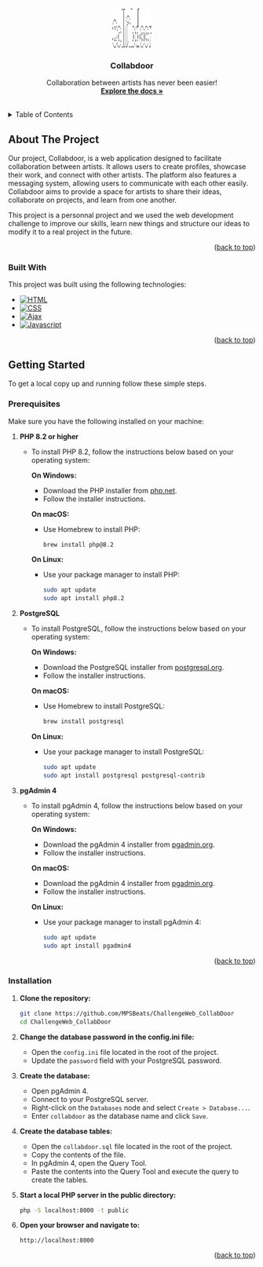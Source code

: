 <a id="readme-top"></a>


<div align="center">
  <a href="https://github.com/MPSBeats/ChallengeWeb_CollabDoor.git">
    <img src="public/assets/img/logoCollabdoor.svg" alt="Logo" width="80" height="80">
  </a>

  <h3 align="center">Collabdoor</h3>

  <p align="center">
    Collaboration between artists has never been easier!
    <br />
    <a href="https://github.com/MPSBeats/ChallengeWeb_CollabDoor"><strong>Explore the docs »</strong></a>
    <br />
    <br />
  </p>
</div>


<details>
  <summary>Table of Contents</summary>
  <ol>
    <li>
      <a href="#about-the-project">About The Project</a>
      <ul>
        <li><a href="#built-with">Built With</a></li>
      </ul>
    </li>
    <li>
      <a href="#getting-started">Getting Started</a>
      <ul>
        <li><a href="#prerequisites">Prerequisites</a></li>
        <li><a href="#installation">Installation</a></li>
      </ul>
    </li>
  </ol>
</details>

<!-- ABOUT THE PROJECT -->
## About The Project

Our project, Collabdoor, is a web application designed to facilitate collaboration between artists.
It allows users to create profiles, showcase their work, and connect with other artists.
The platform also features a messaging system, allowing users to communicate with each other easily.
Collabdoor aims to provide a space for artists to share their ideas, collaborate on projects, and learn from one another.

This project is a personnal project and we used the web development challenge to improve our skills, learn new things and structure our ideas to modify it to a real project in the future.


<p align="right">(<a href="#readme-top">back to top</a>)</p>

### Built With

This project was built using the following technologies:

* [![HTML][html]][html-url]
* [![CSS][css]][css-url]
* [![Ajax][ajax]][ajax-url]
* [![Javascript][js]][js-url]



<p align="right">(<a href="#readme-top">back to top</a>)</p>

<!-- GETTING STARTED -->
## Getting Started

To get a local copy up and running follow these simple steps.

### Prerequisites

Make sure you have the following installed on your machine:

1. **PHP 8.2 or higher**
   - To install PHP 8.2, follow the instructions below based on your operating system:

     **On Windows:**
     - Download the PHP installer from [php.net](https://windows.php.net/download/).
     - Follow the installer instructions.

     **On macOS:**
     - Use Homebrew to install PHP:
       ```sh
       brew install php@8.2
       ```

     **On Linux:**
     - Use your package manager to install PHP:
       ```sh
       sudo apt update
       sudo apt install php8.2
       ```

2. **PostgreSQL**
   - To install PostgreSQL, follow the instructions below based on your operating system:

     **On Windows:**
     - Download the PostgreSQL installer from [postgresql.org](https://www.postgresql.org/download/windows/).
     - Follow the installer instructions.

     **On macOS:**
     - Use Homebrew to install PostgreSQL:
       ```sh
       brew install postgresql
       ```

     **On Linux:**
     - Use your package manager to install PostgreSQL:
       ```sh
       sudo apt update
       sudo apt install postgresql postgresql-contrib
       ```

3. **pgAdmin 4**
   - To install pgAdmin 4, follow the instructions below based on your operating system:

     **On Windows:**
     - Download the pgAdmin 4 installer from [pgadmin.org](https://www.pgadmin.org/download/pgadmin-4-windows/).
     - Follow the installer instructions.

     **On macOS:**
     - Download the pgAdmin 4 installer from [pgadmin.org](https://www.pgadmin.org/download/pgadmin-4-macos/).
     - Follow the installer instructions.

     **On Linux:**
     - Use your package manager to install pgAdmin 4:
       ```sh
       sudo apt update
       sudo apt install pgadmin4
       ```

<p align="right">(<a href="#readme-top">back to top</a>)</p>

### Installation

1. **Clone the repository:**
   ```sh
   git clone https://github.com/MPSBeats/ChallengeWeb_CollabDoor
   cd ChallengeWeb_CollabDoor
   ```

2. **Change the database password in the config.ini file:**
    - Open the `config.ini` file located in the root of the project.
    - Update the `password` field with your PostgreSQL password.

3. **Create the database:**
    - Open pgAdmin 4.
    - Connect to your PostgreSQL server.
    - Right-click on the `Databases` node and select `Create > Database...`.
    - Enter `collabdoor` as the database name and click `Save`.

4. **Create the database tables:**
    - Open the `collabdoor.sql` file located in the root of the project.
    - Copy the contents of the file.
    - In pgAdmin 4, open the Query Tool.
    - Paste the contents into the Query Tool and execute the query to create the tables.

5. **Start a local PHP server in the public directory:**
    ```sh
    php -S localhost:8000 -t public
    ```

6. **Open your browser and navigate to:**
    ```
    http://localhost:8000
    ```


<p align="right">(<a href="#readme-top">back to top</a>)</p>

[html]: https://img.shields.io/badge/HTML5-E34F26?logo=html5&logoColor=fff&style=flat-square
[html-url]: https://developer.mozilla.org/en-US/docs/Web/HTML
[css]: https://img.shields.io/badge/CSS3-1572B6?logo=css3&logoColor=fff&style=flat-square
[css-url]: https://developer.mozilla.org/en-US/docs/Web/CSS
[ajax]: https://img.shields.io/badge/AJAX-0095D5?logo=ajax&logoColor=fff&style=flat-square
[ajax-url]: https://developer.mozilla.org/en-US/docs/Web/Guide/AJAX
[js]: https://shields.io/badge/JavaScript-F7DF1E?logo=JavaScript&logoColor=000&style=flat-square
[js-url]: https://developer.mozilla.org/en-US/docs/Web/JavaScript
[tailwindcss.com]: https://img.shields.io/badge/Tailwind_CSS-grey?style=flat-square&logo=tailwind-css&logoColor=38B2AC
[tailwindcss-url]: https://tailwindcss.com